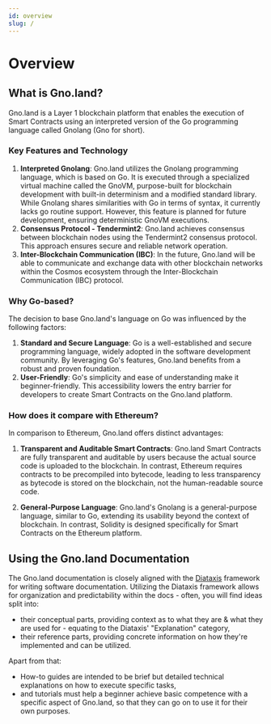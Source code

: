 ```yaml
---
id: overview
slug: /
---
```


# Overview

## What is Gno.land?

Gno.land is a Layer 1 blockchain platform that enables the execution of Smart Contracts using an interpreted
version of the Go programming language called Gnolang (Gno for short).

### Key Features and Technology

1. **Interpreted Gnolang**: Gno.land utilizes the Gnolang programming language, which is based on Go. It is executed
   through a specialized virtual machine called the GnoVM, purpose-built for blockchain development with built-in
   determinism and a modified standard library. While Gnolang
   shares similarities with Go in terms of syntax, it currently lacks go routine support. However, this feature is
   planned for future development, ensuring deterministic GnoVM executions.
2. **Consensus Protocol - Tendermint2**: Gno.land achieves consensus between blockchain nodes using the Tendermint2
   consensus protocol. This approach ensures secure and reliable network operation.
3. **Inter-Blockchain Communication (IBC)**: In the future, Gno.land will be able to communicate and exchange data with
   other blockchain networks within the Cosmos ecosystem through the Inter-Blockchain Communication (IBC) protocol.

### Why Go-based?

The decision to base Gno.land's language on Go was influenced by the following factors:

1. **Standard and Secure Language**: Go is a well-established and secure programming language, widely adopted in the
   software development community. By leveraging Go's features, Gno.land benefits from a robust and proven foundation.
2. **User-Friendly**: Go's simplicity and ease of understanding make it beginner-friendly. This accessibility lowers the
   entry barrier for developers to create Smart Contracts on the Gno.land platform.

### How does it compare with Ethereum?

In comparison to Ethereum, Gno.land offers distinct advantages:

1. **Transparent and Auditable Smart Contracts**: Gno.land Smart Contracts are fully transparent and auditable by users
   because the actual source code is uploaded to the blockchain. In contrast, Ethereum requires contracts to be
   precompiled into bytecode, leading to less transparency as bytecode is stored on the blockchain, not the
   human-readable source code.

2. **General-Purpose Language**: Gno.land's Gnolang is a general-purpose language, similar to Go, extending its
   usability beyond the context of blockchain. In contrast, Solidity is designed specifically for Smart Contracts on the
   Ethereum platform.

## Using the Gno.land Documentation

The Gno.land documentation is closely aligned with the [Diataxis](https://diataxis.fr) framework for writing software documentation. 
Utilizing the Diataxis framework allows for organization and predictability within the docs - often, you will find 
ideas split into:
- their conceptual parts, providing context as to what they are & what they are used for - equating to the Diataxis' "Explanation" category,
- their reference parts, providing concrete information on how they're implemented and can be utilized. 

Apart from that:
- How-to guides are intended to be brief but detailed technical explanations on how to execute specific tasks,
- and tutorials must help a beginner achieve basic competence with a specific aspect of Gno.land, so that they can go on 
  to use it for their own purposes.


